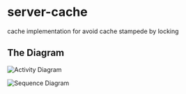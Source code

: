 # server-cache
cache implementation for avoid cache stampede by locking


The Diagram
----

![Activity Diagram](http://www.plantuml.com/plantuml/proxy?src=https://raw.githubusercontent.com/Maznna/server-cache/main/activity-diagram.puml)

![Sequence Diagram](http://www.plantuml.com/plantuml/proxy?src=https://raw.githubusercontent.com/Maznna/server-cache/main/sequence-diagram.puml)
